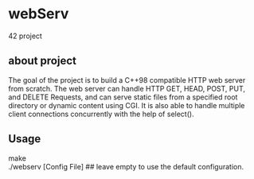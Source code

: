 # webServ
42 project

<h2>about project</h2>

The goal of the project is to build a C++98 compatible HTTP web server from scratch. The web server can handle HTTP GET, HEAD, POST, PUT, and DELETE Requests, and can serve static files from a specified root directory or dynamic content using CGI. It is also able to handle multiple client connections concurrently with the help of select().<br>
<h2>Usage</h2>
make<br>
./webserv [Config File] ## leave empty to use the default configuration.
